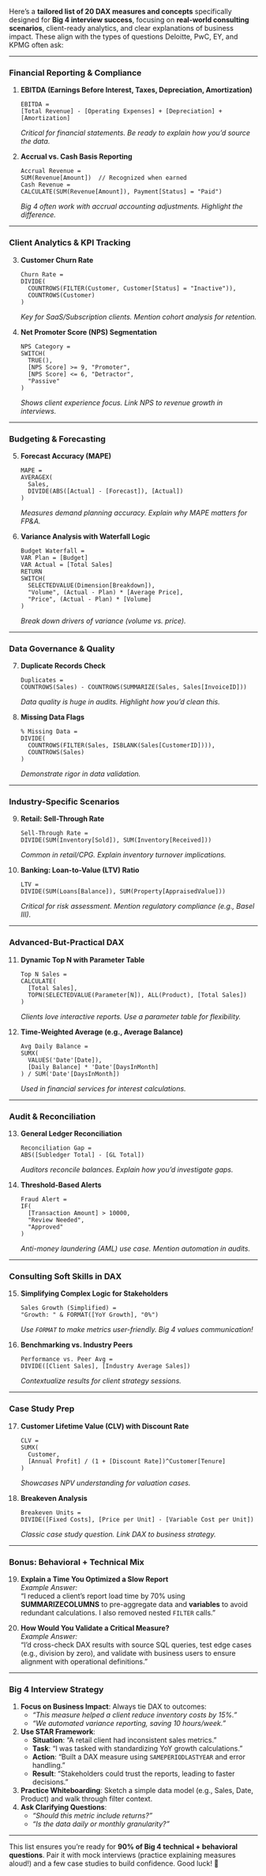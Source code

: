 Here’s a **tailored list of 20 DAX measures and concepts** specifically designed for **Big 4 interview success**, focusing on **real-world consulting scenarios**, client-ready analytics, and clear explanations of business impact. These align with the types of questions Deloitte, PwC, EY, and KPMG often ask:

---

### **Financial Reporting & Compliance**
1. **EBITDA (Earnings Before Interest, Taxes, Depreciation, Amortization)**  
   ```DAX
   EBITDA = 
   [Total Revenue] - [Operating Expenses] + [Depreciation] + [Amortization]
   ```  
   *Critical for financial statements. Be ready to explain how you’d source the data.*

2. **Accrual vs. Cash Basis Reporting**  
   ```DAX
   Accrual Revenue = 
   SUM(Revenue[Amount])  // Recognized when earned
   Cash Revenue = 
   CALCULATE(SUM(Revenue[Amount]), Payment[Status] = "Paid")
   ```  
   *Big 4 often work with accrual accounting adjustments. Highlight the difference.*

---

### **Client Analytics & KPI Tracking**
3. **Customer Churn Rate**  
   ```DAX
   Churn Rate = 
   DIVIDE(
     COUNTROWS(FILTER(Customer, Customer[Status] = "Inactive")),
     COUNTROWS(Customer)
   )
   ```  
   *Key for SaaS/Subscription clients. Mention cohort analysis for retention.*

4. **Net Promoter Score (NPS) Segmentation**  
   ```DAX
   NPS Category = 
   SWITCH(
     TRUE(),
     [NPS Score] >= 9, "Promoter",
     [NPS Score] <= 6, "Detractor",
     "Passive"
   )
   ```  
   *Shows client experience focus. Link NPS to revenue growth in interviews.*

---

### **Budgeting & Forecasting**
5. **Forecast Accuracy (MAPE)**  
   ```DAX
   MAPE = 
   AVERAGEX(
     Sales,
     DIVIDE(ABS([Actual] - [Forecast]), [Actual])
   )
   ```  
   *Measures demand planning accuracy. Explain why MAPE matters for FP&A.*

6. **Variance Analysis with Waterfall Logic**  
   ```DAX
   Budget Waterfall = 
   VAR Plan = [Budget]
   VAR Actual = [Total Sales]
   RETURN
   SWITCH(
     SELECTEDVALUE(Dimension[Breakdown]),
     "Volume", (Actual - Plan) * [Average Price],
     "Price", (Actual - Plan) * [Volume]
   )
   ```  
   *Break down drivers of variance (volume vs. price).*

---

### **Data Governance & Quality**
7. **Duplicate Records Check**  
   ```DAX
   Duplicates = 
   COUNTROWS(Sales) - COUNTROWS(SUMMARIZE(Sales, Sales[InvoiceID]))
   ```  
   *Data quality is huge in audits. Highlight how you’d clean this.*

8. **Missing Data Flags**  
   ```DAX
   % Missing Data = 
   DIVIDE(
     COUNTROWS(FILTER(Sales, ISBLANK(Sales[CustomerID]))),
     COUNTROWS(Sales)
   )
   ```  
   *Demonstrate rigor in data validation.*

---

### **Industry-Specific Scenarios**
9. **Retail: Sell-Through Rate**  
   ```DAX
   Sell-Through Rate = 
   DIVIDE(SUM(Inventory[Sold]), SUM(Inventory[Received]))
   ```  
   *Common in retail/CPG. Explain inventory turnover implications.*

10. **Banking: Loan-to-Value (LTV) Ratio**  
    ```DAX
    LTV = 
    DIVIDE(SUM(Loans[Balance]), SUM(Property[AppraisedValue]))
    ```  
    *Critical for risk assessment. Mention regulatory compliance (e.g., Basel III).*

---

### **Advanced-But-Practical DAX**
11. **Dynamic Top N with Parameter Table**  
    ```DAX
    Top N Sales = 
    CALCULATE(
      [Total Sales],
      TOPN(SELECTEDVALUE(Parameter[N]), ALL(Product), [Total Sales])
    )
    ```  
    *Clients love interactive reports. Use a parameter table for flexibility.*

12. **Time-Weighted Average (e.g., Average Balance)**  
    ```DAX
    Avg Daily Balance = 
    SUMX(
      VALUES('Date'[Date]),
      [Daily Balance] * 'Date'[DaysInMonth]
    ) / SUM('Date'[DaysInMonth])
    ```  
    *Used in financial services for interest calculations.*

---

### **Audit & Reconciliation**
13. **General Ledger Reconciliation**  
    ```DAX
    Reconciliation Gap = 
    ABS([Subledger Total] - [GL Total])
    ```  
    *Auditors reconcile balances. Explain how you’d investigate gaps.*

14. **Threshold-Based Alerts**  
    ```DAX
    Fraud Alert = 
    IF(
      [Transaction Amount] > 10000, 
      "Review Needed", 
      "Approved"
    )
    ```  
    *Anti-money laundering (AML) use case. Mention automation in audits.*

---

### **Consulting Soft Skills in DAX**
15. **Simplifying Complex Logic for Stakeholders**  
    ```DAX
    Sales Growth (Simplified) = 
    "Growth: " & FORMAT([YoY Growth], "0%")
    ```  
    *Use `FORMAT` to make metrics user-friendly. Big 4 values communication!*

16. **Benchmarking vs. Industry Peers**  
    ```DAX
    Performance vs. Peer Avg = 
    DIVIDE([Client Sales], [Industry Average Sales])
    ```  
    *Contextualize results for client strategy sessions.*

---

### **Case Study Prep**
17. **Customer Lifetime Value (CLV) with Discount Rate**  
    ```DAX
    CLV = 
    SUMX(
      Customer,
      [Annual Profit] / (1 + [Discount Rate])^Customer[Tenure]
    )
    ```  
    *Showcases NPV understanding for valuation cases.*

18. **Breakeven Analysis**  
    ```DAX
    Breakeven Units = 
    DIVIDE([Fixed Costs], [Price per Unit] - [Variable Cost per Unit])
    ```  
    *Classic case study question. Link DAX to business strategy.*

---

### **Bonus: Behavioral + Technical Mix**
19. **Explain a Time You Optimized a Slow Report**  
    *Example Answer:*  
    “I reduced a client’s report load time by 70% using **SUMMARIZECOLUMNS** to pre-aggregate data and **variables** to avoid redundant calculations. I also removed nested `FILTER` calls.”  

20. **How Would You Validate a Critical Measure?**  
    *Example Answer:*  
    “I’d cross-check DAX results with source SQL queries, test edge cases (e.g., division by zero), and validate with business users to ensure alignment with operational definitions.”

---

### **Big 4 Interview Strategy**
1. **Focus on Business Impact**: Always tie DAX to outcomes:  
   - *“This measure helped a client reduce inventory costs by 15%.”*  
   - *“We automated variance reporting, saving 10 hours/week.”*  
2. **Use STAR Framework**:  
   - **Situation**: “A retail client had inconsistent sales metrics.”  
   - **Task**: “I was tasked with standardizing YoY growth calculations.”  
   - **Action**: “Built a DAX measure using `SAMEPERIODLASTYEAR` and error handling.”  
   - **Result**: “Stakeholders could trust the reports, leading to faster decisions.”  
3. **Practice Whiteboarding**: Sketch a simple data model (e.g., Sales, Date, Product) and walk through filter context.  
4. **Ask Clarifying Questions**:  
   - *“Should this metric include returns?”*  
   - *“Is the data daily or monthly granularity?”*

---

This list ensures you’re ready for **90% of Big 4 technical + behavioral questions**. Pair it with mock interviews (practice explaining measures aloud!) and a few case studies to build confidence. Good luck! 🚀

